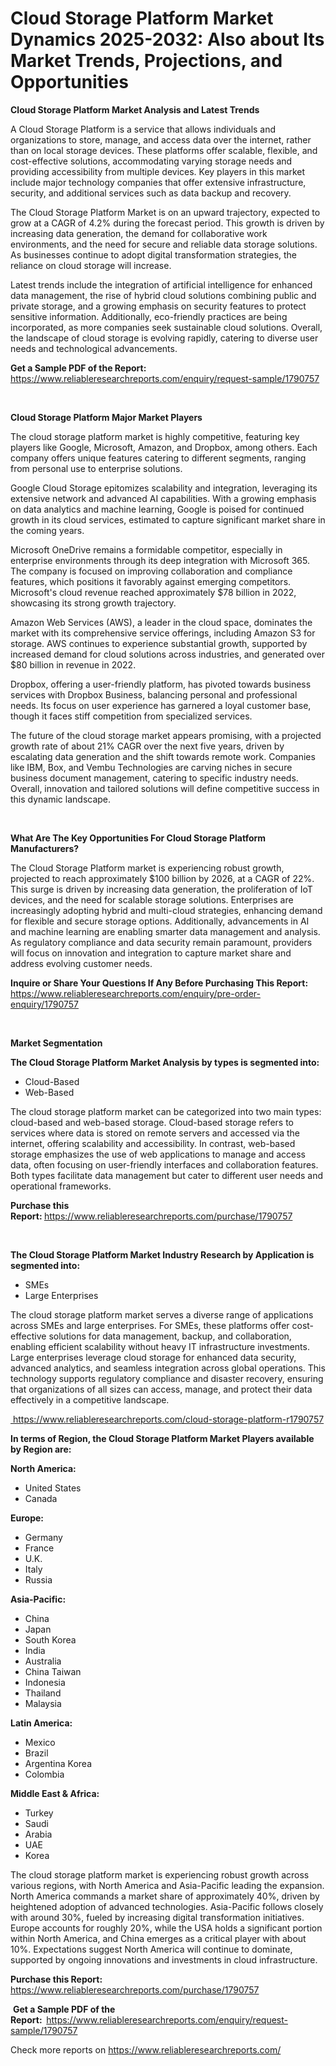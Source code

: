 <p><h1>Cloud Storage Platform Market Dynamics 2025-2032: Also about Its Market Trends, Projections, and Opportunities</h1></p><p><strong>Cloud Storage Platform Market Analysis and Latest Trends</strong></p>
<p><p>A Cloud Storage Platform is a service that allows individuals and organizations to store, manage, and access data over the internet, rather than on local storage devices. These platforms offer scalable, flexible, and cost-effective solutions, accommodating varying storage needs and providing accessibility from multiple devices. Key players in this market include major technology companies that offer extensive infrastructure, security, and additional services such as data backup and recovery.</p><p>The Cloud Storage Platform Market is on an upward trajectory, expected to grow at a CAGR of 4.2% during the forecast period. This growth is driven by increasing data generation, the demand for collaborative work environments, and the need for secure and reliable data storage solutions. As businesses continue to adopt digital transformation strategies, the reliance on cloud storage will increase.</p><p>Latest trends include the integration of artificial intelligence for enhanced data management, the rise of hybrid cloud solutions combining public and private storage, and a growing emphasis on security features to protect sensitive information. Additionally, eco-friendly practices are being incorporated, as more companies seek sustainable cloud solutions. Overall, the landscape of cloud storage is evolving rapidly, catering to diverse user needs and technological advancements.</p></p>
<p><strong>Get a Sample PDF of the Report:&nbsp;</strong> <a href="https://www.reliableresearchreports.com/enquiry/request-sample/1790757?utm_campaign=3037&utm_medium=2&utm_source=Github&utm_content=ia&utm_term=10032025&utm_id=cloud-storage-platform">https://www.reliableresearchreports.com/enquiry/request-sample/1790757</a></p>
<p>&nbsp;</p>
<p><strong>Cloud Storage Platform Major Market Players</strong></p>
<p><p>The cloud storage platform market is highly competitive, featuring key players like Google, Microsoft, Amazon, and Dropbox, among others. Each company offers unique features catering to different segments, ranging from personal use to enterprise solutions.</p><p>Google Cloud Storage epitomizes scalability and integration, leveraging its extensive network and advanced AI capabilities. With a growing emphasis on data analytics and machine learning, Google is poised for continued growth in its cloud services, estimated to capture significant market share in the coming years. </p><p>Microsoft OneDrive remains a formidable competitor, especially in enterprise environments through its deep integration with Microsoft 365. The company is focused on improving collaboration and compliance features, which positions it favorably against emerging competitors. Microsoft's cloud revenue reached approximately $78 billion in 2022, showcasing its strong growth trajectory.</p><p>Amazon Web Services (AWS), a leader in the cloud space, dominates the market with its comprehensive service offerings, including Amazon S3 for storage. AWS continues to experience substantial growth, supported by increased demand for cloud solutions across industries, and generated over $80 billion in revenue in 2022.</p><p>Dropbox, offering a user-friendly platform, has pivoted towards business services with Dropbox Business, balancing personal and professional needs. Its focus on user experience has garnered a loyal customer base, though it faces stiff competition from specialized services.</p><p>The future of the cloud storage market appears promising, with a projected growth rate of about 21% CAGR over the next five years, driven by escalating data generation and the shift towards remote work. Companies like IBM, Box, and Vembu Technologies are carving niches in secure business document management, catering to specific industry needs. Overall, innovation and tailored solutions will define competitive success in this dynamic landscape.</p></p>
<p>&nbsp;</p>
<p><strong>What Are The Key Opportunities For Cloud Storage Platform Manufacturers?</strong></p>
<p><p>The Cloud Storage Platform market is experiencing robust growth, projected to reach approximately $100 billion by 2026, at a CAGR of 22%. This surge is driven by increasing data generation, the proliferation of IoT devices, and the need for scalable storage solutions. Enterprises are increasingly adopting hybrid and multi-cloud strategies, enhancing demand for flexible and secure storage options. Additionally, advancements in AI and machine learning are enabling smarter data management and analysis. As regulatory compliance and data security remain paramount, providers will focus on innovation and integration to capture market share and address evolving customer needs.</p></p>
<p><strong>Inquire or Share Your Questions If Any Before Purchasing This Report:</strong> <a href="https://www.reliableresearchreports.com/enquiry/pre-order-enquiry/1790757?utm_campaign=3037&utm_medium=2&utm_source=Github&utm_content=ia&utm_term=10032025&utm_id=cloud-storage-platform">https://www.reliableresearchreports.com/enquiry/pre-order-enquiry/1790757</a></p>
<p>&nbsp;</p>
<p><strong>Market Segmentation</strong></p>
<p><strong>The Cloud Storage Platform Market Analysis by types is segmented into:</strong></p>
<p><ul><li>Cloud-Based</li><li>Web-Based</li></ul></p>
<p><p>The cloud storage platform market can be categorized into two main types: cloud-based and web-based storage. Cloud-based storage refers to services where data is stored on remote servers and accessed via the internet, offering scalability and accessibility. In contrast, web-based storage emphasizes the use of web applications to manage and access data, often focusing on user-friendly interfaces and collaboration features. Both types facilitate data management but cater to different user needs and operational frameworks.</p></p>
<p><strong>Purchase this Report:&nbsp;</strong><a href="https://www.reliableresearchreports.com/purchase/1790757?utm_campaign=3037&utm_medium=2&utm_source=Github&utm_content=ia&utm_term=10032025&utm_id=cloud-storage-platform">https://www.reliableresearchreports.com/purchase/1790757</a></p>
<p>&nbsp;</p>
<p><strong>The Cloud Storage Platform Market Industry Research by Application is segmented into:</strong></p>
<p><ul><li>SMEs</li><li>Large Enterprises</li></ul></p>
<p><p>The cloud storage platform market serves a diverse range of applications across SMEs and large enterprises. For SMEs, these platforms offer cost-effective solutions for data management, backup, and collaboration, enabling efficient scalability without heavy IT infrastructure investments. Large enterprises leverage cloud storage for enhanced data security, advanced analytics, and seamless integration across global operations. This technology supports regulatory compliance and disaster recovery, ensuring that organizations of all sizes can access, manage, and protect their data effectively in a competitive landscape.</p></p>
<p><a href="https://www.reliableresearchreports.com/cloud-storage-platform-r1790757?utm_campaign=3037&utm_medium=2&utm_source=Github&utm_content=ia&utm_term=10032025&utm_id=cloud-storage-platform">&nbsp;https://www.reliableresearchreports.com/cloud-storage-platform-r1790757</a></p>
<p><strong>In terms of Region, the Cloud Storage Platform Market Players available by Region are:</strong></p>
<p>
    <p> <strong> North America: </strong>
        <ul>
            <li>United States</li>
            <li>Canada</li>
        </ul>
        </p> 
    <p> <strong> Europe: </strong>
        <ul>
            <li>Germany</li>
            <li>France</li>
            <li>U.K.</li>
            <li>Italy</li>
            <li>Russia</li>
        </ul>
        </p> 
    <p> <strong> Asia-Pacific: </strong>
        <ul>
            <li>China</li>
            <li>Japan</li>
            <li>South Korea</li>
            <li>India</li>
            <li>Australia</li>
            <li>China Taiwan</li>
            <li>Indonesia</li>
            <li>Thailand</li>
            <li>Malaysia</li>
        </ul>
        </p> 
    <p> <strong> Latin America: </strong>
        <ul>
            <li>Mexico</li>
            <li>Brazil</li>
            <li>Argentina Korea</li>
            <li>Colombia</li>
        </ul>
        </p> 
    <p> <strong> Middle East & Africa: </strong>
        <ul>
            <li>Turkey</li>
            <li>Saudi</li>
            <li>Arabia</li>
            <li>UAE</li>
            <li>Korea</li>
        </ul>
    </p>
    </p>
<p><p>The cloud storage platform market is experiencing robust growth across various regions, with North America and Asia-Pacific leading the expansion. North America commands a market share of approximately 40%, driven by heightened adoption of advanced technologies. Asia-Pacific follows closely with around 30%, fueled by increasing digital transformation initiatives. Europe accounts for roughly 20%, while the USA holds a significant portion within North America, and China emerges as a critical player with about 10%. Expectations suggest North America will continue to dominate, supported by ongoing innovations and investments in cloud infrastructure.</p></p>
<p><strong>Purchase this Report: </strong><a href="https://www.reliableresearchreports.com/purchase/1790757?utm_campaign=3037&utm_medium=2&utm_source=Github&utm_content=ia&utm_term=10032025&utm_id=cloud-storage-platform">https://www.reliableresearchreports.com/purchase/1790757</a></p>
<p>&nbsp;<strong>Get a Sample PDF of the Report:&nbsp;&nbsp;</strong><a href="https://www.reliableresearchreports.com/enquiry/request-sample/1790757?utm_campaign=3037&utm_medium=2&utm_source=Github&utm_content=ia&utm_term=10032025&utm_id=cloud-storage-platform">https://www.reliableresearchreports.com/enquiry/request-sample/1790757</a></p>
<p><strong></strong></p>
<p>Check more reports on <a href="https://www.reliableresearchreports.com/?utm_campaign=3037&utm_medium=2&utm_source=Github&utm_content=ia&utm_term=10032025&utm_id=cloud-storage-platform">https://www.reliableresearchreports.com/</a></p>